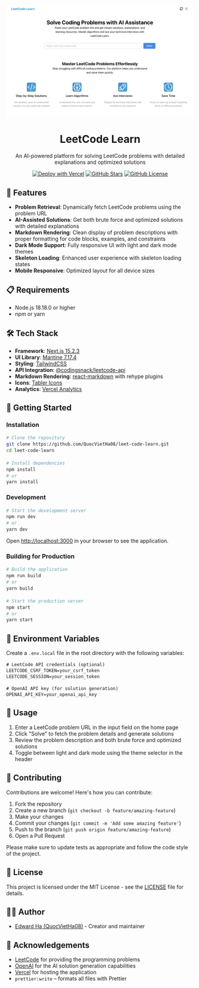 <div align="center">
  <img src="public/og.png" alt="LeetCode Learn Logo" width="600" />
  <h1>LeetCode Learn</h1>
  <p>An AI-powered platform for solving LeetCode problems with detailed explanations and optimized solutions</p>
</div>

<div align="center">

[![Deploy with Vercel](https://vercel.com/button)](https://vercel.com/new/clone?repository-url=https%3A%2F%2Fgithub.com%2FQuocVietHa08%2Fleet-code-learn)
[![GitHub Stars](https://img.shields.io/github/stars/QuocVietHa08/leet-code-learn)](https://github.com/QuocVietHa08/leet-code-learn/stargazers)
[![GitHub License](https://img.shields.io/github/license/QuocVietHa08/leet-code-learn)](https://github.com/QuocVietHa08/leet-code-learn/blob/main/LICENSE)

</div>

## 🚀 Features

- **Problem Retrieval**: Dynamically fetch LeetCode problems using the problem URL
- **AI-Assisted Solutions**: Get both brute force and optimized solutions with detailed explanations
- **Markdown Rendering**: Clean display of problem descriptions with proper formatting for code blocks, examples, and constraints
- **Dark Mode Support**: Fully responsive UI with light and dark mode themes
- **Skeleton Loading**: Enhanced user experience with skeleton loading states
- **Mobile Responsive**: Optimized layout for all device sizes

## 📋 Requirements

- Node.js 18.18.0 or higher
- npm or yarn

## 🛠️ Tech Stack

- **Framework**: [Next.js 15.2.3](https://nextjs.org/)
- **UI Library**: [Mantine 7.17.4](https://mantine.dev/)
- **Styling**: [TailwindCSS](https://tailwindcss.com/)
- **API Integration**: [@codingsnack/leetcode-api](https://www.npmjs.com/package/@codingsnack/leetcode-api)
- **Markdown Rendering**: [react-markdown](https://github.com/remarkjs/react-markdown) with rehype plugins
- **Icons**: [Tabler Icons](https://tabler-icons.io/)
- **Analytics**: [Vercel Analytics](https://vercel.com/analytics)

## 🚀 Getting Started

### Installation

```bash
# Clone the repository
git clone https://github.com/QuocVietHa08/leet-code-learn.git
cd leet-code-learn

# Install dependencies
npm install
# or
yarn install
```

### Development

```bash
# Start the development server
npm run dev
# or
yarn dev
```

Open [http://localhost:3000](http://localhost:3000) in your browser to see the application.

### Building for Production

```bash
# Build the application
npm run build
# or
yarn build

# Start the production server
npm start
# or
yarn start
```

## 🔧 Environment Variables

Create a `.env.local` file in the root directory with the following variables:

```env
# LeetCode API credentials (optional)
LEETCODE_CSRF_TOKEN=your_csrf_token
LEETCODE_SESSION=your_session_token

# OpenAI API key (for solution generation)
OPENAI_API_KEY=your_openai_api_key
```

## 📝 Usage

1. Enter a LeetCode problem URL in the input field on the home page
2. Click "Solve" to fetch the problem details and generate solutions
3. Review the problem description and both brute force and optimized solutions
4. Toggle between light and dark mode using the theme selector in the header

## 🤝 Contributing

Contributions are welcome! Here's how you can contribute:

1. Fork the repository
2. Create a new branch (`git checkout -b feature/amazing-feature`)
3. Make your changes
4. Commit your changes (`git commit -m 'Add some amazing feature'`)
5. Push to the branch (`git push origin feature/amazing-feature`)
6. Open a Pull Request

Please make sure to update tests as appropriate and follow the code style of the project.

## 📄 License

This project is licensed under the MIT License - see the [LICENSE](LICENSE) file for details.

## 👨‍💻 Author

- [Edward Ha (QuocVietHa08)](https://www.linkedin.com/in/viethadev/) - Creator and maintainer

## 🙏 Acknowledgements

- [LeetCode](https://leetcode.com/) for providing the programming problems
- [OpenAI](https://openai.com/) for the AI solution generation capabilities
- [Vercel](https://vercel.com/) for hosting the application
- `prettier:write` – formats all files with Prettier
